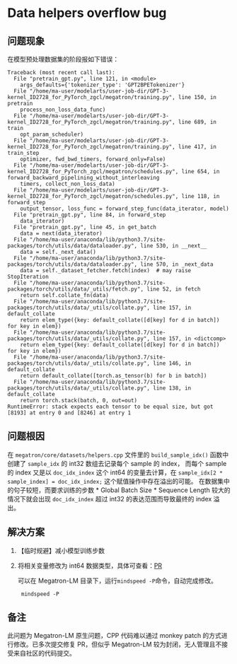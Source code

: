 # Data helpers overflow bug
## 问题现象
在模型预处理数据集的阶段报如下错误：
```shell
Traceback (most recent call last):
  File "pretrain_gpt.py", line 121, in <module>
    args_defaults={'tokenizer_type': 'GPT2BPETokenizer'}
  File "/home/ma-user/modelarts/user-job-dir/GPT-3-kernel_ID2728_for_PyTorch_zgcl/megatron/training.py", line 150, in pretrain
    process_non_loss_data_func)
  File "/home/ma-user/modelarts/user-job-dir/GPT-3-kernel_ID2728_for_PyTorch_zgcl/megatron/training.py", line 689, in train
    opt_param_scheduler)
  File "/home/ma-user/modelarts/user-job-dir/GPT-3-kernel_ID2728_for_PyTorch_zgcl/megatron/training.py", line 417, in train_step
    optimizer, fwd_bwd_timers, forward_only=False)
  File "/home/ma-user/modelarts/user-job-dir/GPT-3-kernel_ID2728_for_PyTorch_zgcl/megatron/schedules.py", line 654, in forward_backward_pipelining_without_interleaving
    timers, collect_non_loss_data)
  File "/home/ma-user/modelarts/user-job-dir/GPT-3-kernel_ID2728_for_PyTorch_zgcl/megatron/schedules.py", line 118, in forward_step
    output_tensor, loss_func = forward_step_func(data_iterator, model)
  File "pretrain_gpt.py", line 84, in forward_step
    data_iterator)
  File "pretrain_gpt.py", line 45, in get_batch
    data = next(data_iterator)
  File "/home/ma-user/anaconda/lib/python3.7/site-packages/torch/utils/data/dataloader.py", line 530, in __next__
    data = self._next_data()
  File "/home/ma-user/anaconda/lib/python3.7/site-packages/torch/utils/data/dataloader.py", line 570, in _next_data
    data = self._dataset_fetcher.fetch(index)  # may raise StopIteration
  File "/home/ma-user/anaconda/lib/python3.7/site-packages/torch/utils/data/_utils/fetch.py", line 52, in fetch
    return self.collate_fn(data)
  File "/home/ma-user/anaconda/lib/python3.7/site-packages/torch/utils/data/_utils/collate.py", line 157, in default_collate
    return elem_type({key: default_collate([d[key] for d in batch]) for key in elem})
  File "/home/ma-user/anaconda/lib/python3.7/site-packages/torch/utils/data/_utils/collate.py", line 157, in <dictcomp>
    return elem_type({key: default_collate([d[key] for d in batch]) for key in elem})
  File "/home/ma-user/anaconda/lib/python3.7/site-packages/torch/utils/data/_utils/collate.py", line 146, in default_collate
    return default_collate([torch.as_tensor(b) for b in batch])
  File "/home/ma-user/anaconda/lib/python3.7/site-packages/torch/utils/data/_utils/collate.py", line 138, in default_collate
    return torch.stack(batch, 0, out=out)
RuntimeError: stack expects each tensor to be equal size, but got [8193] at entry 0 and [8246] at entry 1
```

## 问题根因
在 `megatron/core/datasets/helpers.cpp` 文件里的 `build_sample_idx()` 函数中创建了 `sample_idx` 的 int32 数组去记录每个 sample 的 index，
而每个 sample 的 index 又是以 `doc_idx_index` 这个 int64 的变量去计算，在 `sample_idx[2 * sample_index] = doc_idx_index;` 这个赋值操作中存在溢出的可能。
在数据集中的句子较短，而要求训练的步数 * Global Batch Size * Sequence Length 较大的情况下就会出现 `doc_idx_index` 超过 int32 的表达范围而导致最终的 index 溢出。

## 解决方案
1. 【临时规避】减小模型训练步数
2. 将相关变量修改为 int64 数据类型，具体可查看：[PR](https://github.com/NVIDIA/Megatron-LM/pull/598)

    可以在 Megatron-LM 目录下，运行`mindspeed -P`命令，自动完成修改。
    ```shell
     mindspeed -P
    ```

## 备注
此问题为 Megatron-LM 原生问题，CPP 代码难以通过 monkey patch 的方式进行修改。已多次提交修复 PR，但似乎 Megatron-LM 较为封闭，无人管理且不接受来自社区的代码提交。